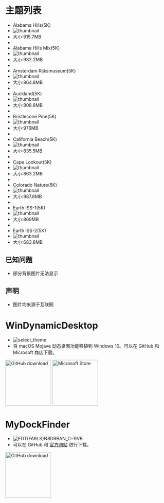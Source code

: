 # 主题列表

* Alabama Hills(5K)
* ![thumbnail](https://user-images.githubusercontent.com/74455258/125295880-49d11b00-e358-11eb-8ede-72b975153efe.png)
* 大小:915.7MB
* 
* Alabama Hills Mix(5K)
* ![thumbnail](https://user-images.githubusercontent.com/74455258/125296791-38d4d980-e359-11eb-9fed-c3b54e657713.png)
* 大小:932.2MB
* 
* Amsterdam Rijksmuseum(5K)
* ![thumbnail](https://user-images.githubusercontent.com/74455258/125297049-79ccee00-e359-11eb-9f21-886a4d79fb34.png)
* 大小:864.8MB
* 
* Auckland(5K)
* ![thumbnail](https://user-images.githubusercontent.com/74455258/125297589-f069eb80-e359-11eb-834b-cf2c4625ed0d.png)
* 大小:808.8MB
* 
* Bristlecone Pine(5K)
* ![thumbnail](https://user-images.githubusercontent.com/74455258/125298436-b4835600-e35a-11eb-866f-a0f2d99e6976.png)
* 大小:976MB
* 
* California Beach(5K)
* ![thumbnail](https://user-images.githubusercontent.com/74455258/125298487-c238db80-e35a-11eb-931a-bb5a0beb8dc7.png)
* 大小:835.5MB
*
* Cape Lookout(5K)
* ![thumbnail](https://user-images.githubusercontent.com/74455258/125298961-3d01f680-e35b-11eb-9e61-e7c98aa2c1af.png)
* 大小:863.2MB
*
* Colorado Nature(5K)
* ![thumbnail](https://user-images.githubusercontent.com/74455258/125299071-5dca4c00-e35b-11eb-8923-76ffcbc8f9cc.png)
* 大小:987.8MB
*
* Earth ISS-1(5K)
* ![thumbnail](https://user-images.githubusercontent.com/74455258/125299452-bf8ab600-e35b-11eb-9dc7-800110cf5b76.png)
* 大小:869MB
*
* Earth ISS-2(5K)
* ![thumbnail](https://user-images.githubusercontent.com/74455258/125299635-e9dc7380-e35b-11eb-970d-bf6e755d4e94.png)
* 大小:683.8MB
  
## 已知问题

* 部分背景图片无法显示

## 声明

* 图片均来源于互联网


# WinDynamicDesktop
* ![select_theme](https://user-images.githubusercontent.com/74455258/125305747-31193300-e361-11eb-8e8a-cb071cd222b4.png)
* 将 macOS Mojave 动态桌面功能移植到 Windows 10。可以在 GitHub 和 Microsoft 商店下载。

<a href="https://github.com/t1m0thyj/WinDynamicDesktop/releases/latest"><img src="https://github.com/t1m0thyj/WinDynamicDesktop/blob/master/images/download_github.png?raw=true" alt="GitHub download" width="142"></a>
<a href="//www.microsoft.com/store/apps/9nm8n7dq3z5f?cid=storebadge&ocid=badge"><img src="https://developer.microsoft.com/store/badges/images/English_get-it-from-MS.png" alt="Microsoft Store" width="142"/></a>


# MyDockFinder
* ![FDT(FA9LS}N8DRBAN_C~9VB](https://user-images.githubusercontent.com/74455258/125305128-b4865480-e360-11eb-855d-8148555a0d60.png)
* 可以在 GitHub 和 [官方网站](https://www.mydockfinder.com/) 进行下载。

<a href="https://github.com/mydockfinder/mydockfinder/releases"><img src="https://github.com/t1m0thyj/WinDynamicDesktop/blob/master/images/download_github.png?raw=true" alt="GitHub download" width="142"></a>
